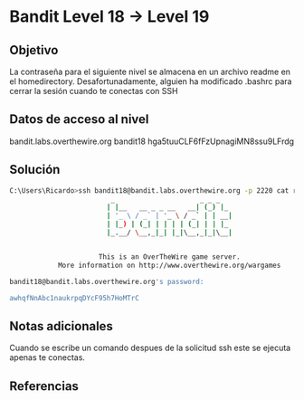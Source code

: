 # Bandit Level 18 → Level 19

## Objetivo
La contraseña para el siguiente nivel se almacena en un archivo readme en el homedirectory. Desafortunadamente, alguien ha modificado .bashrc para cerrar la sesión cuando te conectas con SSH

## Datos de acceso al nivel
bandit.labs.overthewire.org
bandit18
hga5tuuCLF6fFzUpnagiMN8ssu9LFrdg

## Solución
```bash
C:\Users\Ricardo>ssh bandit18@bandit.labs.overthewire.org -p 2220 cat readme
                         _                     _ _ _
                        | |__   __ _ _ __   __| (_) |_
                        | '_ \ / _` | '_ \ / _` | | __|
                        | |_) | (_| | | | | (_| | | |_
                        |_.__/ \__,_|_| |_|\__,_|_|\__|


                      This is an OverTheWire game server.
            More information on http://www.overthewire.org/wargames

bandit18@bandit.labs.overthewire.org's password:

awhqfNnAbc1naukrpqDYcF95h7HoMTrC
```

## Notas adicionales
Cuando se escribe un comando despues de la solicitud ssh este se ejecuta apenas te conectas.

## Referencias